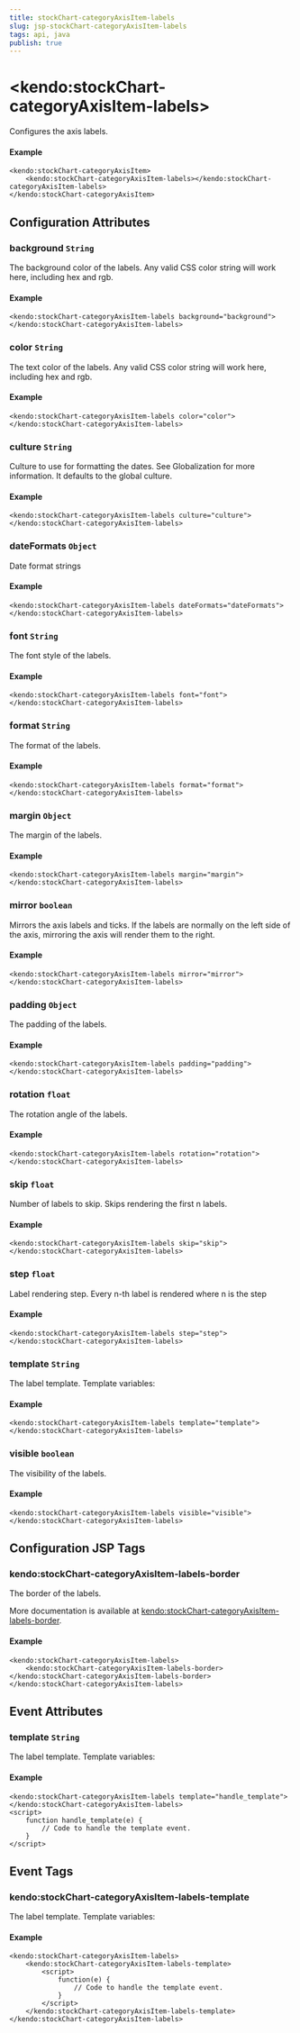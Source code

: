 ```yaml
---
title: stockChart-categoryAxisItem-labels
slug: jsp-stockChart-categoryAxisItem-labels
tags: api, java
publish: true
---
```


# \<kendo:stockChart-categoryAxisItem-labels\>

Configures the axis labels.

#### Example
    <kendo:stockChart-categoryAxisItem>
        <kendo:stockChart-categoryAxisItem-labels></kendo:stockChart-categoryAxisItem-labels>
    </kendo:stockChart-categoryAxisItem>

## Configuration Attributes

### background `String`

The background color of the labels. Any valid CSS color string will work here, including hex and rgb.

#### Example
    <kendo:stockChart-categoryAxisItem-labels background="background">
    </kendo:stockChart-categoryAxisItem-labels>

### color `String`

The text color of the labels. Any valid CSS color string will work here, including hex and rgb.

#### Example
    <kendo:stockChart-categoryAxisItem-labels color="color">
    </kendo:stockChart-categoryAxisItem-labels>

### culture `String`

Culture to use for formatting the dates. See Globalization for more information.
It defaults to the global culture.

#### Example
    <kendo:stockChart-categoryAxisItem-labels culture="culture">
    </kendo:stockChart-categoryAxisItem-labels>

### dateFormats `Object`

Date format strings

#### Example
    <kendo:stockChart-categoryAxisItem-labels dateFormats="dateFormats">
    </kendo:stockChart-categoryAxisItem-labels>

### font `String`

The font style of the labels.

#### Example
    <kendo:stockChart-categoryAxisItem-labels font="font">
    </kendo:stockChart-categoryAxisItem-labels>

### format `String`

The format of the labels.

#### Example
    <kendo:stockChart-categoryAxisItem-labels format="format">
    </kendo:stockChart-categoryAxisItem-labels>

### margin `Object`

The margin of the labels.

#### Example
    <kendo:stockChart-categoryAxisItem-labels margin="margin">
    </kendo:stockChart-categoryAxisItem-labels>

### mirror `boolean`

Mirrors the axis labels and ticks.
If the labels are normally on the left side of the axis,
mirroring the axis will render them to the right.

#### Example
    <kendo:stockChart-categoryAxisItem-labels mirror="mirror">
    </kendo:stockChart-categoryAxisItem-labels>

### padding `Object`

The padding of the labels.

#### Example
    <kendo:stockChart-categoryAxisItem-labels padding="padding">
    </kendo:stockChart-categoryAxisItem-labels>

### rotation `float`

The rotation angle of the labels.

#### Example
    <kendo:stockChart-categoryAxisItem-labels rotation="rotation">
    </kendo:stockChart-categoryAxisItem-labels>

### skip `float`

Number of labels to skip.
Skips rendering the first n labels.

#### Example
    <kendo:stockChart-categoryAxisItem-labels skip="skip">
    </kendo:stockChart-categoryAxisItem-labels>

### step `float`

Label rendering step.
Every n-th label is rendered where n is the step

#### Example
    <kendo:stockChart-categoryAxisItem-labels step="step">
    </kendo:stockChart-categoryAxisItem-labels>

### template `String`

The label template.
Template variables:

#### Example
    <kendo:stockChart-categoryAxisItem-labels template="template">
    </kendo:stockChart-categoryAxisItem-labels>

### visible `boolean`

The visibility of the labels.

#### Example
    <kendo:stockChart-categoryAxisItem-labels visible="visible">
    </kendo:stockChart-categoryAxisItem-labels>


##  Configuration JSP Tags

### kendo:stockChart-categoryAxisItem-labels-border

The border of the labels.

More documentation is available at [kendo:stockChart-categoryAxisItem-labels-border](stockchart/categoryaxisitem-labels-border).

#### Example

    <kendo:stockChart-categoryAxisItem-labels>
        <kendo:stockChart-categoryAxisItem-labels-border></kendo:stockChart-categoryAxisItem-labels-border>
    </kendo:stockChart-categoryAxisItem-labels>


## Event Attributes

### template `String`

The label template.
Template variables:

#### Example
    <kendo:stockChart-categoryAxisItem-labels template="handle_template">
    </kendo:stockChart-categoryAxisItem-labels>
    <script>
        function handle_template(e) {
            // Code to handle the template event.
        }
    </script>

## Event Tags

### kendo:stockChart-categoryAxisItem-labels-template

The label template.
Template variables:

#### Example
    <kendo:stockChart-categoryAxisItem-labels>
        <kendo:stockChart-categoryAxisItem-labels-template>
            <script>
                function(e) {
                    // Code to handle the template event.
                }
            </script>
        </kendo:stockChart-categoryAxisItem-labels-template>
    </kendo:stockChart-categoryAxisItem-labels>

